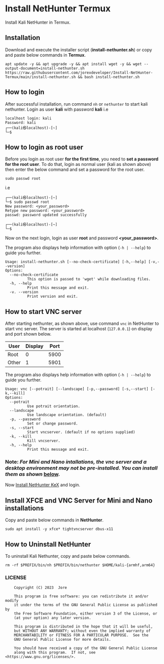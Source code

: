 # Install NetHunter Termux

Install Kali NetHunter in Termux.

## Installation

Download and execute the installer script (**install-nethunter.sh**) or copy and paste below commands in **Termux**.

```
apt update -y && apt upgrade -y && apt install wget -y && wget --output-document=install-nethunter.sh https://raw.githubusercontent.com/jorexdeveloper/Install-NetHunter-Termux/main/install-nethunter.sh && bash install-nethunter.sh
```

## How to login

After successful installation, run command `nh` or `nethunter` to start kali nethunter. Login as user **kali** with password **kali** i.e

```
localhost login: kali
Password: kali
┌──(kali㉿localhost)-[~]
└─$
```

## How to login as root user

Before you login as root user **for the first time**, you need to **set a password for the root user**. To do that, login as normal user (kali as shown above) then enter the below command and set a password for the root user.

```
sudo passwd root
```

i.e

```
┌──(kali㉿localhost)-[~]
└─$ sudo passwd root
New password: <your_password>
Retype new password: <your_password>
passwd: password updated successfully

┌──(kali㉿localhost)-[~]
└─$
```

Now on the next login, login as user **root** and password **<your_password>**.

The program also displays help information with option (`-h | --help`) to guide you further.

```
Usage: install-nethunter.sh [--no-check-certificate] [-h,--help] [-v,--version]
Options:
  --no-check-certificate
          This option is passed to 'wget' while downloading files.
  -h, --help
          Print this message and exit.
  -v. --version
          Print version and exit.
```

## How to start VNC server

After starting nethunter, as shown above, use command `vnc` in NetHunter to start vnc server. The server is started at localhost (`127.0.0.1`) on display and port shown below.

| User  | Display | Port |
|-------|---------|------|
| Root  | 0       | 5900 |
| Other | 1       | 5901 |

The program also displays help information with option (`-h | --help`) to guide you further.

```
Usage: vnc [--potrait] [--landscape] [-p,--password] [-s,--start] [-k,--kill]
Options:
  --potrait
          Use potrait orientation.
  --landscape
          Use landscape orientation. (default)
  -p, --password
          Set or change password.
  -s, --start
          Start vncserver. (default if no options supplied)
  -k, --kill
          Kill vncserver.
  -h, --help
          Print this message and exit.
```

### Note: *For Mini and Nano intallations, the vnc server and a desktop environment may not be pre-installed. You can install them as shown* [below](#install-xfce-and-vnc-server-for-mini-and-nano-installations).

Now [Install NetHunter KeX](https://store.nethunter.com/en/packages/com.offsec.nethunter.kex/) and login.

## Install XFCE and VNC Server for Mini and Nano installations

Copy and paste below commands in **NetHunter**.

```
sudo apt install -y xfce* tightvncserver dbus-x11
```

## How to Uninstall NetHunter

To uninstall Kali Nethunter, copy and paste below commands.

```
rm -rf $PREFIX/bin/nh $PREFIX/bin/nethunter $HOME/kali-{armhf,arm64}
```

### LICENSE

```
    Copyright (C) 2023  Jore

    This program is free software: you can redistribute it and/or modify
    it under the terms of the GNU General Public License as published by
    the Free Software Foundation, either version 3 of the License, or
    (at your option) any later version.

    This program is distributed in the hope that it will be useful,
    but WITHOUT ANY WARRANTY; without even the implied warranty of
    MERCHANTABILITY or FITNESS FOR A PARTICULAR PURPOSE.  See the
    GNU General Public License for more details.

    You should have received a copy of the GNU General Public License
    along with this program.  If not, see <https://www.gnu.org/licenses/>.
```
